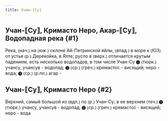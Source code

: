```yaml
---
title: Учан-⟦Су⟧
---
```

## Учан-⟦Су⟧, Кримасто Неро, Акар-⟦Су⟧, Водопадная река {#1}

Река, ⦅нач.⦆ на ⦅юж.⦆ склоне Ай-Петринской яйлы, ⦅впад.⦆ в море к ⦅ЮЗ⦆ от устья ⦅р.⦆ Дерекойка, в Ялте; русло в ⦅верх.⦆ отличается крутым падением, есть несколько водопадов, в том числе Учан-Су ❶ ⦅тюрк.⦆ учансу, учансув - водопад; ❷ ⦅ср.⦆ ⦅греч.⦆ кремастос - висящий; неро - вода; ❸ ⦅ср.⦆ ⦅р.пл.⦆ агар - 

## Учан-⟦Су⟧, Кримасто Неро {#2}

Верхний, самый большой из ⦅вдп.⦆ по ⦅р.⦆ Учан-Су; в ее верхнем ⦅теч.⦆ ❶ ⦅тюрк.⦆ учансу, учансув - водопад; ❷ ⦅ср.⦆ ⦅греч.⦆ кремастос - висящий; неро - вода
